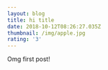 ```yaml
---
layout: blog
title: hi title
date: 2018-10-12T08:26:27.035Z
thumbnail: /img/apple.jpg
rating: '3'
---
```

Omg first post!
